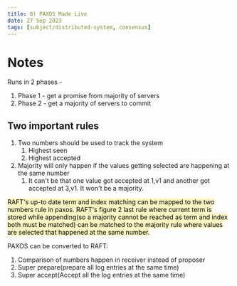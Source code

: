 ```yaml
---
title: 8) PAXOS Made Live
date: 27 Sep 2023
tags: [subject/distributed-system, consensus]
---
```


# Notes

Runs in 2 phases -

1. Phase 1 - get a promise from majority of servers
2. Phase 2 - get a majority of servers to commit

## Two important rules

1. Two numbers should be used to track the system
    1. Highest seen
    2. Highest accepted
2. Majority will only happen if the values getting selected are happening at the same number
    1. It can't be that one value got accepted at 1,v1 and another got accepted at 3,v1. It won't be a majority.

<mark style="background: #FFF3A3A6;">RAFT's up-to date term and index matching can be mapped to the two numbers rule in paxos.
RAFT's figure 2 last rule where current term is stored while appending(so a majority cannot be reached as term and index both must be matched) can be matched to the majority rule where values are selected that happened at the same number.</mark>

PAXOS can be converted to RAFT:

1. Comparison of numbers happen in receiver instead of proposer
2. Super prepare(prepare all log entries at the same time)
3. Super accept(Accept all the log entries at the same time)
